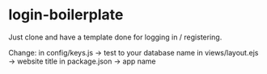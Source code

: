 # login-boilerplate
Just clone and have a template done for logging in / registering.

Change:
in config/keys.js -> test to your database name
in views/layout.ejs -> website title
in package.json -> app name
